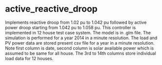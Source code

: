 # active_reactive_droop

Implements reactive droop from 1.02 pu to 1.042 pu followed by active power droop starting from 1.042 pu to 1.058 pu. This controller is implemented in 12  house test case system. The model is in .glm file. The simulation is performed for a year 2014 in a minute resolution. The load and PV power data are stored present csv file for a year in a minute resolution. Note first column is date, second column is solar available power which is assumed to be same for all house. The 3rd to 14th columns store individual load data for 12 houses.


